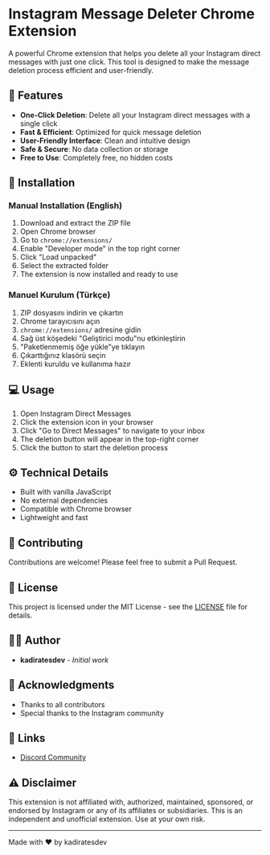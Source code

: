 # Instagram Message Deleter Chrome Extension

A powerful Chrome extension that helps you delete all your Instagram direct messages with just one click. This tool is designed to make the message deletion process efficient and user-friendly.

## 🌟 Features

- **One-Click Deletion**: Delete all your Instagram direct messages with a single click
- **Fast & Efficient**: Optimized for quick message deletion
- **User-Friendly Interface**: Clean and intuitive design
- **Safe & Secure**: No data collection or storage
- **Free to Use**: Completely free, no hidden costs

## 🚀 Installation

### Manual Installation (English)

1. Download and extract the ZIP file
2. Open Chrome browser
3. Go to `chrome://extensions/`
4. Enable "Developer mode" in the top right corner
5. Click "Load unpacked"
6. Select the extracted folder
7. The extension is now installed and ready to use

### Manuel Kurulum (Türkçe)

1. ZIP dosyasını indirin ve çıkartın
2. Chrome tarayıcısını açın
3. `chrome://extensions/` adresine gidin
4. Sağ üst köşedeki "Geliştirici modu"nu etkinleştirin
5. "Paketlenmemiş öğe yükle"ye tıklayın
6. Çıkarttığınız klasörü seçin
7. Eklenti kuruldu ve kullanıma hazır

## 💻 Usage

1. Open Instagram Direct Messages
2. Click the extension icon in your browser
3. Click "Go to Direct Messages" to navigate to your inbox
4. The deletion button will appear in the top-right corner
5. Click the button to start the deletion process

## ⚙️ Technical Details

- Built with vanilla JavaScript
- No external dependencies
- Compatible with Chrome browser
- Lightweight and fast

## 🤝 Contributing

Contributions are welcome! Please feel free to submit a Pull Request.

## 📝 License

This project is licensed under the MIT License - see the [LICENSE](LICENSE) file for details.

## 👨‍💻 Author

- **kadiratesdev** - *Initial work*

## 🙏 Acknowledgments

- Thanks to all contributors
- Special thanks to the Instagram community

## 🔗 Links

- [Discord Community](https://discord.gg/roninrp)

## ⚠️ Disclaimer

This extension is not affiliated with, authorized, maintained, sponsored, or endorsed by Instagram or any of its affiliates or subsidiaries. This is an independent and unofficial extension. Use at your own risk.

---

Made with ❤️ by kadiratesdev
